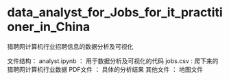 # data_analyst_for_Jobs_for_it_practitioner_in_China
猎聘网计算机行业招聘信息的数据分析及可视化

文件结构：
analyst.ipynb ： 用于数据分析及可视化的代码
jobs.csv : 爬下来的猎聘网计算机行业数据
PDF文件 ： 具体的分析结果
其他文件 ： 地图文件
